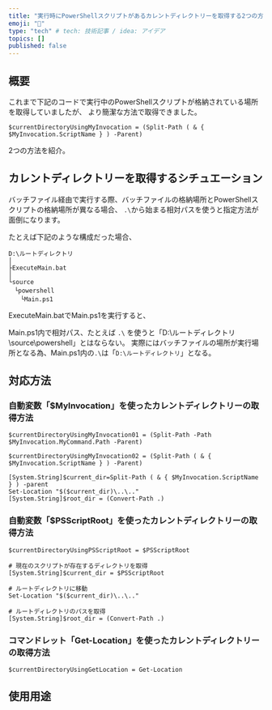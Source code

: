 ```yaml
---
title: "実行時にPowerShellスクリプトがあるカレントディレクトリーを取得する2つの方法"
emoji: "📑"
type: "tech" # tech: 技術記事 / idea: アイデア
topics: []
published: false
---
```

## 概要

これまで下記のコードで実行中のPowerShellスクリプトが格納されている場所を取得していましたが、
より簡潔な方法で取得できました。

```powershell:$MyInvocation.ScriptName
$currentDirectoryUsingMyInvocation = (Split-Path ( & { $MyInvocation.ScriptName } ) -Parent)
```

2つの方法を紹介。

## カレントディレクトリーを取得するシチュエーション

バッチファイル経由で実行する際、バッチファイルの格納場所とPowerShellスクリプトの格納場所が異なる場合、
`.\`から始まる相対パスを使うと指定方法が面倒になります。

たとえば下記のような構成だった場合、

```:ディレクトリー（フォルダー）構成
D:\ルートディレクトリ
│
├ExecuteMain.bat
│
└source
　└powershell
　　└Main.ps1
```

ExecuteMain.batでMain.ps1を実行すると、

Main.ps1内で相対パス、たとえば `.\` を使うと「D:\ルートディレクトリ\source\powershell」とはならない。
実際にはバッチファイルの場所が実行場所となる為、Main.ps1内の`.\`は「`D:\ルートディレクトリ`」となる。

## 対応方法

### 自動変数「$MyInvocation」を使ったカレントディレクトリーの取得方法

```powershell:$MyInvocation.MyCommand.Path
$currentDirectoryUsingMyInvocation01 = (Split-Path -Path $MyInvocation.MyCommand.Path -Parent)
```

```powershell:$MyInvocation.ScriptName
$currentDirectoryUsingMyInvocation02 = (Split-Path ( & { $MyInvocation.ScriptName } ) -Parent)
```

```powershell:$myInvocation.ScriptNameを使用
[System.String]$current_dir=Split-Path ( & { $MyInvocation.ScriptName } ) -parent
Set-Location "$($current_dir)\..\.."
[System.String]$root_dir = (Convert-Path .)
```

### 自動変数「$PSScriptRoot」を使ったカレントディレクトリーの取得方法

```powershell:$PSScriptRoot
$currentDirectoryUsingPSScriptRoot = $PSScriptRoot
```

```powershell:$PSScriptRootを使用
# 現在のスクリプトが存在するディレクトリを取得
[System.String]$current_dir = $PSScriptRoot

# ルートディレクトリに移動
Set-Location "$($current_dir)\..\.."

# ルートディレクトリのパスを取得
[System.String]$root_dir = (Convert-Path .)
```

### コマンドレット「Get-Location」を使ったカレントディレクトリーの取得方法

```
$currentDirectoryUsingGetLocation = Get-Location
```

## 使用用途

